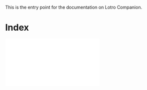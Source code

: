  This is the entry point for the documentation on Lotro Companion.
 
 # Index
 ![User manual](userManual/index.md)
